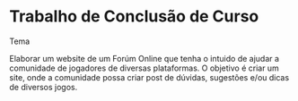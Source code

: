 # Trabalho de Conclusão de Curso

Tema

Elaborar um website de um Forúm Online que tenha o intuido de ajudar a comunidade de jogadores de diversas plataformas. O objetivo é criar um site, onde a comunidade possa criar post de dúvidas, sugestões e/ou dicas de diversos jogos.
